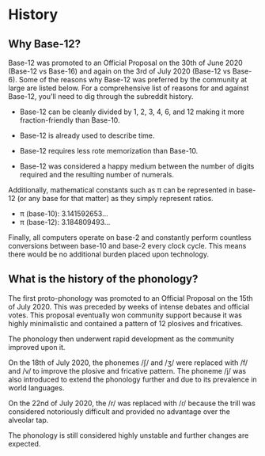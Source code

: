 # History

## Why Base-12?

Base-12 was promoted to an Official Proposal on the 30th of June 2020 (Base-12
vs Base-16) and again on the 3rd of July 2020 (Base-12 vs Base-6). Some of the
reasons why Base-12 was preferred by the community at large are listed below.
For a comprehensive list of reasons for and against Base-12, you'll need to dig
through the subreddit history.

- Base-12 can be cleanly divided by 1, 2, 3, 4, 6, and 12 making it more
fraction-friendly than Base-10.

- Base-12 is already used to describe time.
- Base-12 requires less rote memorization than Base-10.
- Base-12 was considered a happy medium between the number of digits required
and the resulting number of numerals.

Additionally, mathematical constants such as π can be represented in base-12
(or any base for that matter) as they simply represent ratios.

- π (base-10): 3.141592653...
- π (base-12): 3.184809493...

Finally, all computers operate on base-2 and constantly perform countless
conversions between base-10 and base-2 every clock cycle. This means there would
be no additional burden placed upon technology.

## What is the history of the phonology?

The first proto-phonology was promoted to an Official Proposal on the 15th of
July 2020. This was preceded by weeks of intense debates and official votes.
This proposal eventually won community support because it was highly
minimalistic and contained a pattern of 12 plosives and fricatives.

The phonology then underwent rapid development as the community improved upon it.

On the 18th of July 2020, the phonemes /ʃ/ and /ʒ/ were replaced with /f/ and
/v/ to improve the plosive and fricative pattern. The phoneme /j/ was also
introduced to extend the phonology further and due to its prevalence in world languages.

On the 22nd of July 2020, the /r/ was replaced with /ɾ/ because the trill was
considered notoriously difficult and provided no advantage over the alveolar tap.

The phonology is still considered highly unstable and further changes are expected.

